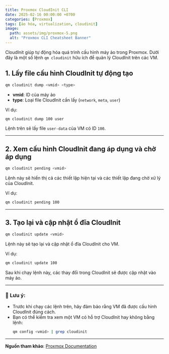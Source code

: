 ```yaml
---
title: Proxmox CloudInit CLI
date: 2025-02-16 00:00:00 +0700
categories: [Proxmox]
tags: [ảo hóa, virtualization, cloudinit]
image:
  path: assets/img/proxmox-5.png
  alt: "Proxmox CLI Cheatsheet Banner"
---
```


CloudInit giúp tự động hóa quá trình cấu hình máy ảo trong Proxmox. Dưới đây là một số lệnh `qm cloudinit` hữu ích để quản lý CloudInit trên các VM.

## 1. Lấy file cấu hình CloudInit tự động tạo
```sh
qm cloudinit dump <vmid> <type>
```
- **vmid**: ID của máy ảo
- **type**: Loại file CloudInit cần lấy (`network`, `meta`, `user`)

Ví dụ:
```sh
qm cloudinit dump 100 user
```
Lệnh trên sẽ lấy file `user-data` của VM có ID `100`.

---

## 2. Xem cấu hình CloudInit đang áp dụng và chờ áp dụng
```sh
qm cloudinit pending <vmid>
```
Lệnh này sẽ hiển thị cả các thiết lập hiện tại và các thiết lập đang chờ xử lý của CloudInit.

Ví dụ:
```sh
qm cloudinit pending 100
```

---

## 3. Tạo lại và cập nhật ổ đĩa CloudInit
```sh
qm cloudinit update <vmid>
```
Lệnh này sẽ tạo lại và cập nhật ổ đĩa CloudInit cho VM.

Ví dụ:
```sh
qm cloudinit update 100
```
Sau khi chạy lệnh này, các thay đổi trong CloudInit sẽ được cập nhật vào máy ảo.

---

### 🔹 **Lưu ý**:
- Trước khi chạy các lệnh trên, hãy đảm bảo rằng VM đã được cấu hình CloudInit đúng cách.
- Bạn có thể kiểm tra xem một VM có hỗ trợ CloudInit hay không bằng lệnh:
  ```sh
  qm config <vmid> | grep cloudinit
  ```

---
**Nguồn tham khảo**: [Proxmox Documentation](https://pve.proxmox.com/wiki/Cloud-Init_Support)
